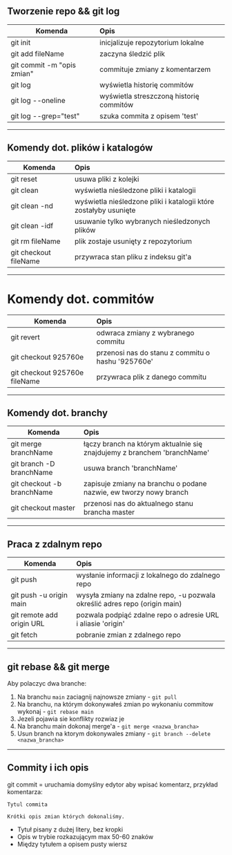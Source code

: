 <!-- https://aimweb.pl/sciagawka-git-komendy-ktore-warto-znac/ -->

## Tworzenie repo && git log

| Komenda          | Opis            |
| ---------------- | :-------------- |
git init | inicjalizuje repozytorium lokalne
git add fileName | zaczyna śledzić plik
git commit -m "opis zmian" | commituje zmiany z komentarzem
git log | wyświetla historię commitów
git log --oneline | wyświetla streszczoną historię commitów
git log --grep="test" | szuka commita z opisem 'test'

---

## Komendy dot. plików i katalogów

| Komenda          | Opis            |
| ---------------- | :-------------- |
git reset | usuwa pliki z kolejki
git clean      | wyświetla nieśledzone pliki i katalogii
git clean -nd | wyświetla nieśledzone pliki i katalogii które zostałyby usunięte
git clean -idf | usuwanie tylko wybranych nieśledzonych plików
git rm fileName | plik zostaje usunięty z repozytorium
git checkout fileName | przywraca stan pliku z indeksu git'a

---

# Komendy dot. commitów

| Komenda          | Opis            |
| ---------------- | :-------------- |
git revert | odwraca zmiany z wybranego commitu
git checkout 925760e | przenosi nas do stanu z commitu o hashu '925760e'
git checkout 925760e fileName | przywraca plik z danego commitu

---

## Komendy dot. branchy

| Komenda          | Opis            |
| ---------------- | :-------------- |
git merge branchName | łączy branch na którym aktualnie się znajdujemy z branchem 'branchName'
git branch -D branchName | usuwa branch 'branchName'
git checkout -b branchName | zapisuje zmiany na branchu o podane nazwie, ew tworzy nowy branch
git checkout master | przenosi nas do aktualnego stanu brancha master

---

## Praca z zdalnym repo

| Komenda          | Opis            |
| ---------------- | :-------------- |
git push | wysłanie informacji z lokalnego do zdalnego repo
git push -u origin main | wysyła zmiany na zdalne repo, -u pozwala określić adres repo (origin main)
git remote add origin URL | pozwala podpiąć zdalne repo o adresie URL i aliasie 'origin'
git fetch | pobranie zmian z zdalnego repo

---

## git rebase && git merge

Aby polaczyc dwa branche:
1. Na branchu `main` zaciagnij najnowsze zmiany - `git pull`
2. Na branchu, na którym dokonywałeś zmian po wykonaniu commitow wykonaj - `git rebase main`
3. Jezeli pojawia sie konflikty rozwiaz je
4. Na branchu main dokonaj merge'a - `git merge <nazwa_brancha>`
5. Usun branch na ktorym dokonywales zmiany - `git branch --delete <nazwa_brancha>`

---

## Commity i ich opis

git commit = uruchamia domyślny edytor aby wpisać komentarz, przykład komentarza:  

```git
Tytul commita

Krótki opis zmian których dokonaliśmy.
```

* Tytuł pisany z dużej litery, bez kropki
* Opis w trybie rozkazującym max 50-60 znaków
* Między tytułem a opisem pusty wiersz
